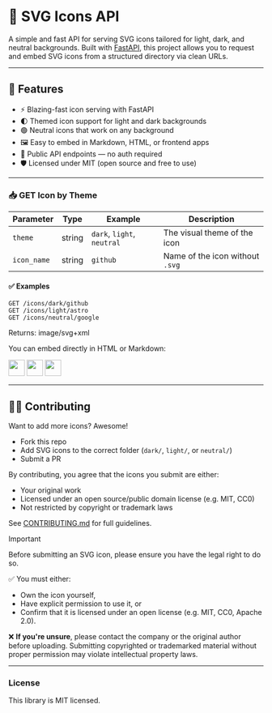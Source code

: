 # 🎨 SVG Icons API

A simple and fast API for serving SVG icons tailored for light, dark, and neutral backgrounds. Built with [FastAPI](https://fastapi.tiangolo.com/), this project allows you to request and embed SVG icons from a structured directory via clean URLs.

---

## 🚀 Features

- ⚡ Blazing-fast icon serving with FastAPI
- 🌓 Themed icon support for light and dark backgrounds
- 🟢 Neutral icons that work on any background
- 🖼 Easy to embed in Markdown, HTML, or frontend apps
- 🔗 Public API endpoints — no auth required
- 🛡 Licensed under MIT (open source and free to use)

---

### 📥 GET Icon by Theme


| Parameter   | Type     | Example            | Description                           |
|-------------|----------|--------------------|---------------------------------------|
| `theme`     | string   | `dark`, `light`, `neutral` | The visual theme of the icon |
| `icon_name` | string   | `github`           | Name of the icon without `.svg`       |

#### ✅ Examples

```http
GET /icons/dark/github
GET /icons/light/astro
GET /icons/neutral/google
```

Returns: image/svg+xml

You can embed directly in HTML or Markdown:

<span>
<img src="https://svg-icons-api-production.up.railway.app/icons/neutral/spotify" width="32" />
<img src="https://svg-icons-api-production.up.railway.app/icons/light/bash" width="32" />
<img src="https://svg-icons-api-production.up.railway.app/icons/dark/github" width="32" />
</span>

---

## 🧑‍💻 Contributing

Want to add more icons? Awesome!

- Fork this repo
- Add SVG icons to the correct folder (`dark/`, `light/`, or `neutral/`)
- Submit a PR

By contributing, you agree that the icons you submit are either:
- Your original work
- Licensed under an open source/public domain license (e.g. MIT, CC0)
- Not restricted by copyright or trademark laws

See [CONTRIBUTING.md](CONTRIBUTING.md) for full guidelines.

> [!IMPORTANT]
> Before submitting an SVG icon, please ensure you have the legal right to do so.
>
> ✅ You must either:
> - Own the icon yourself,
> - Have explicit permission to use it, or
> - Confirm that it is licensed under an open license (e.g. MIT, CC0, Apache 2.0).
>
> ❌ **If you're unsure**, please contact the company or the original author before uploading.
> Submitting copyrighted or trademarked material without proper permission may violate intellectual property laws.

---

### License
This library is MIT licensed.
